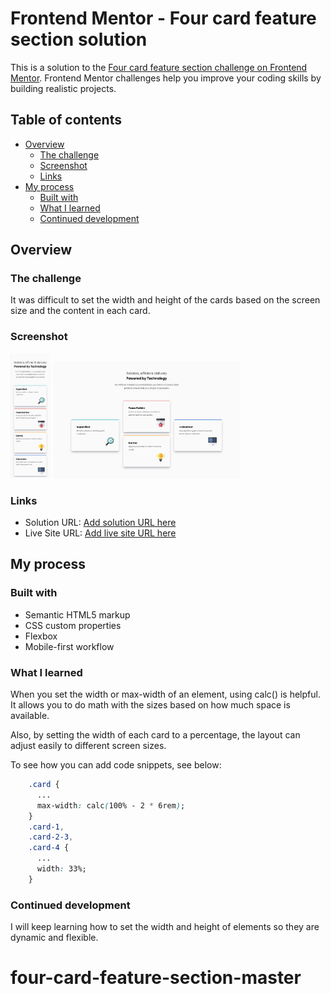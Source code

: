 # Frontend Mentor - Four card feature section solution

This is a solution to the [Four card feature section challenge on Frontend Mentor](https://www.frontendmentor.io/challenges/four-card-feature-section-weK1eFYK). Frontend Mentor challenges help you improve your coding skills by building realistic projects.

## Table of contents

-   [Overview](#overview)
    -   [The challenge](#the-challenge)
    -   [Screenshot](#screenshot)
    -   [Links](#links)
-   [My process](#my-process)
    -   [Built with](#built-with)
    -   [What I learned](#what-i-learned)
    -   [Continued development](#continued-development)

## Overview

### The challenge

It was difficult to set the width and height of the cards based on the screen size and the content in each card.

### Screenshot

<img src="./images/375px.jpeg" alt="375px" width="auto" height="200">
<img src="./images/1440px.jpeg" alt="1440px" width="300" height="auto">

### Links

-   Solution URL: [Add solution URL here](https://your-solution-url.com)
-   Live Site URL: [Add live site URL here](https://your-live-site-url.com)

## My process

### Built with

-   Semantic HTML5 markup
-   CSS custom properties
-   Flexbox
-   Mobile-first workflow

### What I learned

When you set the width or max-width of an element, using calc() is helpful. It allows you to do math with the sizes based on how much space is available.

Also, by setting the width of each card to a percentage, the layout can adjust easily to different screen sizes.

To see how you can add code snippets, see below:

```css
    .card {
      ...
      max-width: calc(100% - 2 * 6rem);
    }
    .card-1,
    .card-2-3,
    .card-4 {
      ...
      width: 33%;
    }
```

### Continued development

I will keep learning how to set the width and height of elements so they are dynamic and flexible.
# four-card-feature-section-master
